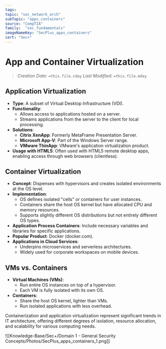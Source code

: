 ```yaml
---
tags:
topic: "sec_network_arch"
subTopic: "apps_containers"
source: "CompTIA"
family:  "sec_fundamentals"
imageNameKey: "SecPlus_apps_containers" 
cert: "Sec+"
---
```

# App and Container Virtualization
> *Creation Date:* `=this.file.cday`
> *Last Modified:* `=this.file.mday`

## Application Virtualization
- **Type**: A subset of Virtual Desktop Infrastructure (VDI).
- **Functionality**:
  - Allows access to applications hosted on a server.
  - Streams applications from the server to the client for local processing.
- **Solutions**:
  - **Citrix XenApp**: Formerly MetaFrame Presentation Server.
  - **Microsoft App-V**: Part of the Windows Server range.
  - **VMware ThinApp**: VMware's application virtualization product.
- **Usage with HTML5**: Often used with HTML5 remote desktop apps, enabling access through web browsers (clientless).

## Container Virtualization
- **Concept**: Dispenses with hypervisors and creates isolated environments at the OS level.
- **Implementation**:
  - OS defines isolated "cells" or containers for user instances.
  - Containers share the host OS kernel but have allocated CPU and memory resources.
  - Supports slightly different OS distributions but not entirely different OS types.
- **Application Process Containers**: Include necessary variables and libraries for specific applications.
- **Popular Product**: Docker (docker.com).
- **Applications in Cloud Services**:
  - Underpins microservices and serverless architectures.
  - Widely used for corporate workspaces on mobile devices.

## VMs vs. Containers
- **Virtual Machines (VMs)**:
  - Run entire OS instances on top of a hypervisor.
  - Each VM is fully isolated with its own OS.
- **Containers**:
  - Share the host OS kernel, lighter than VMs.
  - Run isolated applications with less overhead.

Containerization and application virtualization represent significant trends in IT architecture, offering different degrees of isolation, resource allocation, and scalability for various computing needs.

![[Knowledge-Base/Sec+/Domain 1 - General Security Concepts/Photos/SecPlus_apps_containers_1.png]]